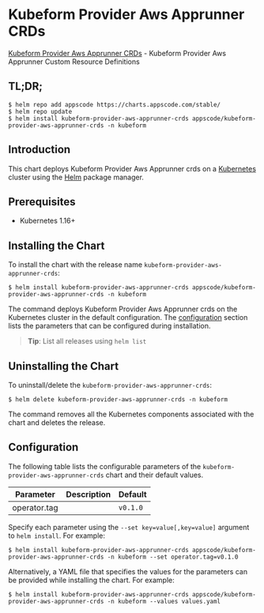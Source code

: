 # Kubeform Provider Aws Apprunner CRDs

[Kubeform Provider Aws Apprunner CRDs](https://github.com/kubeform) - Kubeform Provider Aws Apprunner Custom Resource Definitions

## TL;DR;

```console
$ helm repo add appscode https://charts.appscode.com/stable/
$ helm repo update
$ helm install kubeform-provider-aws-apprunner-crds appscode/kubeform-provider-aws-apprunner-crds -n kubeform
```

## Introduction

This chart deploys Kubeform Provider Aws Apprunner crds on a [Kubernetes](http://kubernetes.io) cluster using the [Helm](https://helm.sh) package manager.

## Prerequisites

- Kubernetes 1.16+

## Installing the Chart

To install the chart with the release name `kubeform-provider-aws-apprunner-crds`:

```console
$ helm install kubeform-provider-aws-apprunner-crds appscode/kubeform-provider-aws-apprunner-crds -n kubeform
```

The command deploys Kubeform Provider Aws Apprunner crds on the Kubernetes cluster in the default configuration. The [configuration](#configuration) section lists the parameters that can be configured during installation.

> **Tip**: List all releases using `helm list`

## Uninstalling the Chart

To uninstall/delete the `kubeform-provider-aws-apprunner-crds`:

```console
$ helm delete kubeform-provider-aws-apprunner-crds -n kubeform
```

The command removes all the Kubernetes components associated with the chart and deletes the release.

## Configuration

The following table lists the configurable parameters of the `kubeform-provider-aws-apprunner-crds` chart and their default values.

|  Parameter   | Description | Default  |
|--------------|-------------|----------|
| operator.tag |             | `v0.1.0` |


Specify each parameter using the `--set key=value[,key=value]` argument to `helm install`. For example:

```console
$ helm install kubeform-provider-aws-apprunner-crds appscode/kubeform-provider-aws-apprunner-crds -n kubeform --set operator.tag=v0.1.0
```

Alternatively, a YAML file that specifies the values for the parameters can be provided while
installing the chart. For example:

```console
$ helm install kubeform-provider-aws-apprunner-crds appscode/kubeform-provider-aws-apprunner-crds -n kubeform --values values.yaml
```
